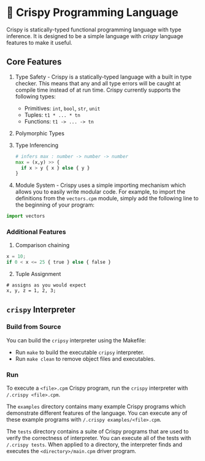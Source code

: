 
# 🥓 Crispy Programming Language

Crispy is statically-typed functional programming language with type inference. It is designed to be a simple language with *crispy* language features to make it useful.

## Core Features

1. Type Safety -  Crispy is a statically-typed language with a built in type checker. This means that any and all type errors will be caught at compile time instead of at run time. Crispy currently supports the following types: 

    - Primitives: `int`, `bool`, `str`, `unit`
    - Tuples: `t1 * ... * tn`
    - Functions: `t1 -> ... -> tn`

2. Polymorphic Types

3. Type Inferencing
    ```python
    # infers max : number -> number -> number
    max = (x,y) >> { 
      if x > y { x } else { y } 
    }
    ```

4. Module System - Crispy uses a simple importing mechanism which allows you to easily write modular code. For example, to import the definitions from the `vectors.cpm` module, simply add the following line to the beginning of your program:
```python
import vectors
```

### Additional Features

1. Comparison chaining
```python
x = 10;
if 0 < x <= 25 { true } else { false }
```

2. Tuple Assignment
```
# assigns as you would expect
x, y, z = 1, 2, 3;
```

## `crispy` Interpreter

### Build from Source
You can build the `cripsy` interpreter using the Makefile:
- Run `make` to build the executable `cripsy` interpreter. 
- Run `make clean` to remove object files and executables.

### Run
To execute a `<file>.cpm` Crispy program, run the `crispy` interpreter with `/.crispy <file>.cpm`.

The `examples` directory contains many example Crispy programs which demonstrate different features of the language. You can execute any of these example programs with `/.crispy examples/<file>.cpm`.

The `tests` directory contains a suite of Crispy programs that are used to verify the correctness of interpreter. You can execute all of the tests with `/.crispy tests`. When applied to a directory, the interpreter finds and executes the `<directory>/main.cpm` driver program.


